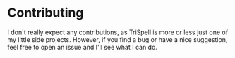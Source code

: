 # Contributing

I don't really expect any contributions, as TriSpell is more or less just one of my little side
projects. However, if you find a bug or have a nice suggestion, feel free to open an issue and I'll
see what I can do.